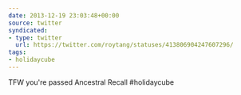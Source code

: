 ```yaml
---
date: 2013-12-19 23:03:48+00:00
source: twitter
syndicated:
- type: twitter
  url: https://twitter.com/roytang/statuses/413806904247607296/
tags:
- holidaycube
---
```


TFW you're passed Ancestral Recall #holidaycube